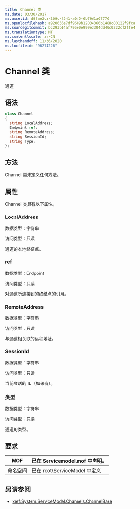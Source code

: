 ```yaml
---
title: Channel 类
ms.date: 03/30/2017
ms.assetid: d9fae2ca-209c-4341-a0f5-6b79d1a67776
ms.openlocfilehash: a920636e7df9609b12834366b1488c80122f9fca
ms.sourcegitcommit: bc293b14af795e0e999e3304dd40c0222cf2ffe4
ms.translationtype: MT
ms.contentlocale: zh-CN
ms.lasthandoff: 11/26/2020
ms.locfileid: "96274226"
---
```

# <a name="channel-class"></a>Channel 类

通道  
  
## <a name="syntax"></a>语法  
  
```csharp
class Channel  
{  
  string LocalAddress;  
  Endpoint ref;  
  string RemoteAddress;  
  string SessionId;  
  string Type;  
};  
```  
  
## <a name="methods"></a>方法  

 Channel 类未定义任何方法。  
  
## <a name="properties"></a>属性  

 Channel 类具有以下属性。  
  
### <a name="localaddress"></a>LocalAddress  

 数据类型：字符串  
  
 访问类型：只读  
  
 通道的本地终结点。  
  
### <a name="ref"></a>ref  

 数据类型：Endpoint  
  
 访问类型：只读  
  
 对通道所连接到的终结点的引用。  
  
### <a name="remoteaddress"></a>RemoteAddress  

 数据类型：字符串  
  
 访问类型：只读  
  
 与通道相关联的远程地址。  
  
### <a name="sessionid"></a>SessionId  

 数据类型：字符串  
  
 访问类型：只读  
  
 当前会话的 ID（如果有）。  
  
### <a name="type"></a>类型  

 数据类型：字符串  
  
 访问类型：只读  
  
 通道的类型。  
  
## <a name="requirements"></a>要求  
  
|MOF|已在 Servicemodel.mof 中声明。|  
|---------|-----------------------------------|  
|命名空间|已在 root\ServiceModel 中定义|  
  
## <a name="see-also"></a>另请参阅

- <xref:System.ServiceModel.Channels.ChannelBase>
